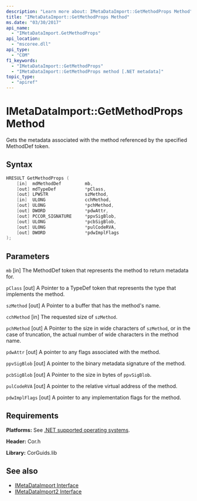```yaml
---
description: "Learn more about: IMetaDataImport::GetMethodProps Method"
title: "IMetaDataImport::GetMethodProps Method"
ms.date: "03/30/2017"
api_name:
  - "IMetaDataImport.GetMethodProps"
api_location:
  - "mscoree.dll"
api_type:
  - "COM"
f1_keywords:
  - "IMetaDataImport::GetMethodProps"
  - "IMetaDataImport::GetMethodProps method [.NET metadata]"
topic_type:
  - "apiref"
---
```

# IMetaDataImport::GetMethodProps Method

Gets the metadata associated with the method referenced by the specified MethodDef token.

## Syntax

```cpp
HRESULT GetMethodProps (
    [in]  mdMethodDef         mb,
    [out] mdTypeDef           *pClass,
    [out] LPWSTR              szMethod,
    [in]  ULONG               cchMethod,
    [out] ULONG               *pchMethod,
    [out] DWORD               *pdwAttr,
    [out] PCCOR_SIGNATURE     *ppvSigBlob,
    [out] ULONG               *pcbSigBlob,
    [out] ULONG               *pulCodeRVA,
    [out] DWORD               *pdwImplFlags
);
```

## Parameters

 `mb`
 [in] The MethodDef token that represents the method to return metadata for.

 `pClass`
 [out] A Pointer to a TypeDef token that represents the type that implements the method.

 `szMethod`
 [out] A Pointer to a buffer that has the method's name.

 `cchMethod`
 [in] The requested size of `szMethod`.

 `pchMethod`
 [out] A Pointer to the size in wide characters of `szMethod`, or in the case of truncation, the actual number of wide characters in the method name.

 `pdwAttr`
 [out] A pointer to any flags associated with the method.

 `ppvSigBlob`
 [out] A pointer to the binary metadata signature of the method.

 `pcbSigBlob`
 [out] A Pointer to the size in bytes of `ppvSigBlob`.

 `pulCodeRVA`
 [out] A pointer to the relative virtual address of the method.

 `pdwImplFlags`
 [out] A pointer to any implementation flags for the method.

## Requirements

 **Platforms:** See [.NET supported operating systems](https://github.com/dotnet/core/blob/main/os-lifecycle-policy.md).

 **Header:** Cor.h

 **Library:** CorGuids.lib

## See also

- [IMetaDataImport Interface](imetadataimport-interface.md)
- [IMetaDataImport2 Interface](imetadataimport2-interface.md)
